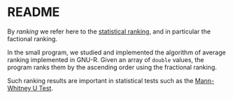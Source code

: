 README
======

By *ranking* we refer here to the [statistical ranking](http://en.wikipedia.org/wiki/Ranking), and in particular the factional ranking.

In the small program, we studied and implemented the algorithm of average ranking implemented in GNU-R. Given an array of `double` values, the program ranks them by the ascending order using the fractional ranking.

Such ranking results are important in statistical tests such as the [Mann-Whitney U Test](https://en.wikipedia.org/wiki/Mann%E2%80%93Whitney_U).